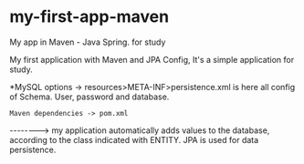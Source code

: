 # my-first-app-maven
My app in Maven - Java Spring. for study


My first application with Maven and JPA Config, It's a simple application for study.

*MySQL options -> resources>META-INF>persistence.xml is here all config of Schema. User, password and database.

    Maven dependencies -> pom.xml

--------> my application automatically adds values ​​to the database, according to the class indicated with ENTITY. JPA is used for data persistence.
